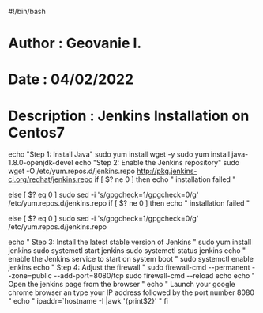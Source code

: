 #!/bin/bash
# Author : Geovanie I.
# Date : 04/02/2022
# Description : Jenkins Installation on Centos7

echo "Step 1: Install Java"
 sudo yum install wget -y
 sudo yum install java-1.8.0-openjdk-devel
echo "Step 2: Enable the Jenkins repository"
 sudo wget -O /etc/yum.repos.d/jenkins.repo http://pkg.jenkins-ci.org/redhat/jenkins.repo
if
 [ $? ne 0 ]
then
echo " installation failed "

 else
   [ $? eq 0 ]
 sudo sed -i 's/gpgcheck=1/gpgcheck=0/g' /etc/yum.repos.d/jenkins.repo
 if
 [ $? ne 0 ]
then
echo " installation failed "

 else
   [ $? eq 0 ]
 sudo sed -i 's/gpgcheck=1/gpgcheck=0/g' /etc/yum.repos.d/jenkins.repo

echo " Step 3: Install the latest stable version of Jenkins "
 sudo yum install jenkins
 sudo systemctl start jenkins
 sudo systemctl status jenkins
echo " enable the Jenkins service to start on system boot "
 sudo systemctl enable jenkins
echo " Step 4: Adjust the firewall "
 sudo firewall-cmd --permanent --zone=public --add-port=8080/tcp
 sudo firewall-cmd --reload
echo
echo " Open the jenkins page from the browser "
echo " Launch your google chrome browser an type your IP address followed by the port number 8080 "
echo " ipaddr=`hostname -I |awk '{print$2}' "
fi